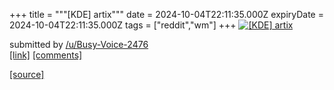 +++
title = """[KDE] artix"""
date = 2024-10-04T22:11:35.000Z
expiryDate = 2024-10-04T22:11:35.000Z
tags = ["reddit","wm"]
+++
[![[KDE] artix ](https://preview.redd.it/nmmjjp0rctsd1.jpeg?width=640&crop=smart&auto=webp&s=324eb65d89b1947c6c786e2670949e8c79131dd3 "[KDE] artix ")](https://www.reddit.com/r/unixporn/comments/1fwbavp/kde_artix/)

submitted by [/u/Busy-Voice-2476](https://www.reddit.com/user/Busy-Voice-2476)  
[\[link\]](https://i.redd.it/nmmjjp0rctsd1.jpeg) [\[comments\]](https://www.reddit.com/r/unixporn/comments/1fwbavp/kde_artix/)

[[source]](https://www.reddit.com/r/unixporn/comments/1fwbavp/kde_artix/)
